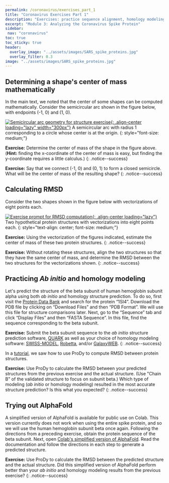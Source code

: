 ```yaml
---
permalink: /coronavirus/exercises_part_1
title: "Coronavirus Exercises Part 1"
description: "Exercises: practice sequence alignment, homology modeling, and glycan mapping on coronavirus spike proteins to reinforce chapter concepts."
excerpt: "Module 3: Analyzing the Coronavirus Spike Protein"
sidebar:
 nav: "coronavirus"
toc: true
toc_sticky: true
header:
  overlay_image: "../assets/images/SARS_spike_proteins.jpg"
  overlay_filter: 0.3
image: "../assets/images/SARS_spike_proteins.jpg"
---
```


## Determining a shape's center of mass mathematically

In the main text, we noted that the center of some shapes can be computed mathematically. Consider the semicircular arc shown in the figure below, with endpoints (-1, 0) and (1, 0).

[![Semicircular arc geometry for structure exercise](../assets/images/600px/semicircular_arc.png){: .align-center loading="lazy" width="300px"}](../assets/images/semicircular_arc.png)
A semicircular arc with radius 1 corresponding to a circle whose center is at the origin.
{: style="font-size: medium;"}

**Exercise:** Determine the center of mass of the shape in the figure above. (**Hint:** finding the x-coordinate of the center of mass is easy, but finding the y-coordinate requires a little calculus.)
{: .notice--success}

**Exercise:** Say that we connect (-1, 0) and (0, 1) to form a closed semicircle. What will be the center of mass of the resulting shape?
{: .notice--success}

## Calculating RMSD

Consider the two shapes shown in the figure below with vectorizations of eight points each.

[![Exercise prompt for RMSD computation](../assets/images/600px/rmsd_exercise.png){: .align-center loading="lazy"}](../assets/images/rmsd_exercise.png)
Two hypothetical protein structures with vectorizations into eight points each.
{: style="text-align: center; font-size: medium;"}

**Exercise:** Using the vectorization of the figures indicated, estimate the center of mass of these two protein structures.
{: .notice--success}

**Exercise:** Without rotating these structures, align the two structures so that they have the same center of mass, and determine the RMSD between the two structures for the vectorizations shown.
{: .notice--success}

## Practicing *Ab initio* and homology modeling

Let's predict the structure of the beta subunit of human hemoglobin subunit alpha using both *ab initio* and homology structure prediction. To do so, first visit the <a href="https://www.rcsb.org/" target="_blank">Protein Data Bank</a> and search for the protein “1SI4”. Download the PDB file by clicking on “Download Files” and then “PDB Format”. We will use this file for structure comparisons later. Next, go to the “Sequence” tab and click “Display Files” and then “FASTA Sequence”. In this file, find the sequence corresponding to the beta subunit.

**Exercise:** Submit the beta subunit sequence to the *ab initio* structure prediction software, <a href="https://zhanggroup.org/QUARK/" target="_blank">QUARK</a> as well as your choice of homology modeling software: <a href="https://swissmodel.expasy.org/" target="_blank">SWISS-MODEL</a>, <a href="https://robetta.bakerlab.org/" target="_blank">Robetta</a>, and/or <a href="https://galaxy.seoklab.org/cgi-bin/submit.cgi?type=TBM" target="_blank">GalaxyWEB</a>.
{: .notice--success}

In a [tutorial](tutorial_rmsd), we saw how to use ProDy to compute RMSD between protein structures.

**Exercise:** Use ProDy to calculate the RMSD between your predicted structures from the previous exercise and the actual structure. (Use "Chain B" of the validated structure to focus on subunit beta.) Which type of modeling (*ab initio* or homology modeling) resulted in the most accurate structure prediction? Is this what you expected?
{: .notice--success}

## Trying out AlphaFold

A simplified version of AlphaFold is available for public use on Colab. This version currently does not work when using the entire spike protein, and so we will use the human hemoglobin subunit beta once again. Following the directions from a preceding exercise, obtain the protein sequence of the beta subunit. Next, open <a href="https://colab.research.google.com/github/deepmind/alphafold/blob/main/notebooks/AlphaFold.ipynb#scrollTo=woIxeCPygt7K" target="_blank">Colab's simplified version of AlphaFold</a>. Read the documentation and follow the directions in each step to generate a predicted structure.

**Exercise:** Use ProDy to calculate the RMSD between the predicted structure and the actual structure. Did this simplified version of AlphaFold perform better than your *ab initio* and homology modeling results from the previous exercise?
{: .notice--success}
